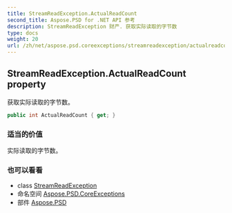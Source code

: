 ```yaml
---
title: StreamReadException.ActualReadCount
second_title: Aspose.PSD for .NET API 参考
description: StreamReadException 财产. 获取实际读取的字节数
type: docs
weight: 20
url: /zh/net/aspose.psd.coreexceptions/streamreadexception/actualreadcount/
---
```

## StreamReadException.ActualReadCount property

获取实际读取的字节数。

```csharp
public int ActualReadCount { get; }
```

### 适当的价值

实际读取的字节数。

### 也可以看看

* class [StreamReadException](../)
* 命名空间 [Aspose.PSD.CoreExceptions](../../streamreadexception/)
* 部件 [Aspose.PSD](../../../)


